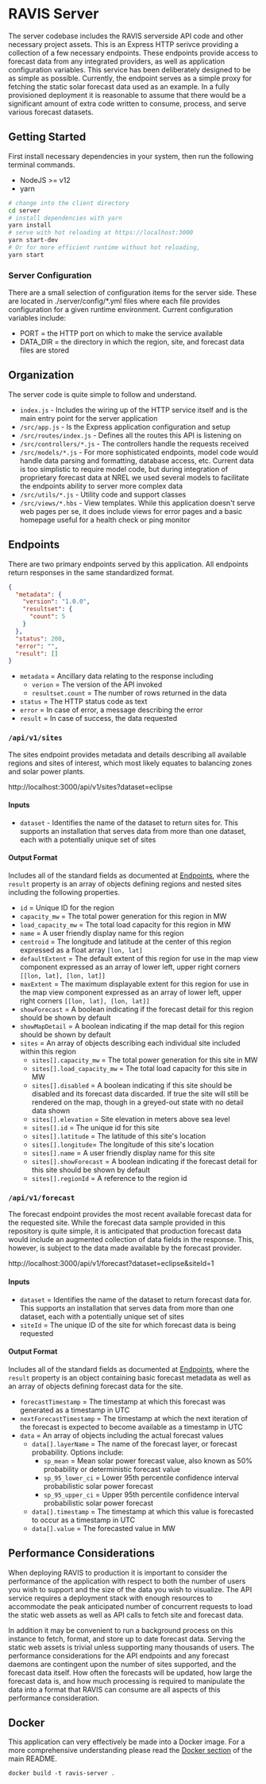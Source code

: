 # RAVIS Server
The server codebase includes the RAVIS serverside API code and other necessary project assets. This is an Express HTTP serivce providing a collection of a few necessary endpoints. These endpoints provide access to forecast data from any integrated providers, as well as application configuration variables. This service has been deliberately designed to be as simple as possible. Currently, the endpoint serves as a simple proxy for fetching the static solar forecast data used as an example. In a fully provisioned deployment it is reasonable to assume that there would be a significant amount of extra code written to consume, process, and serve various forecast datasets.

## Getting Started
First install necessary dependencies in your system, then run the following terminal commands.

* NodeJS >= v12
* yarn

``` bash
# change into the client directory
cd server
# install dependencies with yarn
yarn install
# serve with hot reloading at https://localhost:3000
yarn start-dev
# Or for more efficient runtime without hot reloading,
yarn start
```

### Server Configuration
There are a small selection of configuration items for the server side. These are located in ./server/config/*.yml files where each file provides configuration for a given runtime environment. Current configuration variables include:
  - PORT = the HTTP port on which to make the service available
  - DATA_DIR = the directory in which the region, site, and forecast data files are stored


## Organization
The server code is quite simple to follow and understand.
- `index.js` - Includes the wiring up of the HTTP service itself and is the main entry point for the server application
- `/src/app.js` - Is the Express application configuration and setup
- `/src/routes/index.js` - Defines all the routes this API is listening on
- `/src/controllers/*.js` - The controllers handle the requests received
- `/src/models/*.js` - For more sophisticated endpoints, model code would handle data parsing and formatting, database access, etc. Current data is too simplistic to require model code, but during integration of proprietary forecast data at NREL we used several models to facilitate the endpoints ability to server more complex data
- `/src/utils/*.js` - Utility code and support classes
- `/src/views/*.hbs` - View templates. While this application doesn't serve web pages per se, it does include views for error pages and a basic homepage useful for a health check or ping monitor

## Endpoints
There are two primary endpoints served by this application. All endpoints return responses in the same standardized format.

```json
{
  "metadata": {
    "version": "1.0.0",
    "resultset": {
      "count": 5
    }
  },
  "status": 200,
  "error": "",
  "result": []
}
```

- `metadata` = Ancillary data relating to the response including
  - `verion` = The version of the API invoked
  - `resultset.count` = The number of rows returned in the data
- `status` = The HTTP status code as text
- `error` = In case of error, a message describing the error
- `result` = In case of success, the data requested

### `/api/v1/sites`
The sites endpoint provides metadata and details describing all available regions and sites of interest, which most likely equates to balancing zones and solar power plants.

http://localhost:3000/api/v1/sites?dataset=eclipse

#### Inputs
- `dataset` - Identifies the name of the dataset to return sites for. This supports an installation that serves data from more than one dataset, each with a potentially unique set of sites

#### Output Format
Includes all of the standard fields as documented at [Endpoints](#endpoints), where the `result` property is an array of objects defining regions and nested sites including the following properties.
- `id` = Unique ID for the region
- `capacity_mw` = The total power generation for this region in MW
- `load_capacity_mw` = The total load capacity for this region in MW
- `name` = A user friendly display name for this region
- `centroid` = The longitude and latitude at the center of this region expressed as a float array `[lon, lat]`
- `defaultExtent` = The default extent of this region for use in the map view component expressed as an array of lower left, upper right corners `[[lon, lat], [lon, lat]]`
- `maxExtent` = The maximum displayable extent for this region for use in the map view component expressed as an array of lower left, upper right corners `[[lon, lat], [lon, lat]]`
- `showForecast` = A boolean indicating if the forecast detail for this region should be shown by default
- `showMapDetail` = A boolean indicating if the map detail for this region should be shown by default
- `sites` = An array of objects describing each individual site included within this region
  - `sites[].capacity_mw` = The total power generation for this site in MW
  - `sites[].load_capacity_mw` = The total load capacity for this site in MW
  - `sites[].disabled` = A boolean indicating if this site should be disabled and its forecast data discarded. If true the site will still be rendered on the map, though in a greyed-out state with no detail data shown
  - `sites[].elevation` = Site elevation in meters above sea level
  - `sites[].id` = The unique id for this site
  - `sites[].latitude` = The latitude of this site's location
  - `sites[].longitude`= The longitude of this site's location
  - `sites[].name` = A user friendly display name for this site
  - `sites[].showForecast` = A boolean indicating if the forecast detail for this site should be shown by default
  - `sites[].regionId` = A reference to the region id


### `/api/v1/forecast`
The forecast endpoint provides the most recent available forecast data for the requested site. While the forecast data sample provided in this repository is quite simple, it is anticipated that production forecast data would include an augmented collection of data fields in the response. This, however, is subject to the data made available by the forecast provider.

http://localhost:3000/api/v1/forecast?dataset=eclipse&siteId=1

#### Inputs
- `dataset` = Identifies the name of the dataset to return forecast data for. This supports an installation that serves data from more than one dataset, each with a potentially unique set of sites
- `siteId` = The unique ID of the site for which forecast data is being requested

#### Output Format
Includes all of the standard fields as documented at [Endpoints](#endpoints), where the `result` property is an object containing basic forecast metadata as well as an array of objects defining forecast data for the site.
- `forecastTimestamp` = The timestamp at which this forecast was generated as a timestamp in UTC
- `nextForecastTimestamp` = The timestamp at which the next iteration of the forecast is expected to become available as a timestamp in UTC
- `data` = An array of objects including the actual forecast values
  - `data[].layerName` = The name of the forecast layer, or forecast probability. Options include:
    - `sp_mean` = Mean solar power forecast value, also known as 50% probability or deterministic forecast value
    - `sp_95_lower_ci` = Lower 95th percentile confidence interval probabilistic solar power forecast
    - `sp_95_upper_ci` = Upper 95th percentile confidence interval probabilistic solar power forecast
  - `data[].timestamp` = The timestamp at which this value is forecasted to occur as a timestamp in UTC
  - `data[].value` = The forecasted value in MW


## Performance Considerations
When deploying RAVIS to production it is important to consider the performance of the application with respect to both the number of users you wish to support and the size of the data you wish to visualize. The API service requires a deployment stack with enough resources to accommodate the peak anticipated number of concurrent requests to load the static web assets as well as API calls to fetch site and forecast data.

In addition it may be convenient to run a background process on this instance to fetch, format, and store up to date forecast data. Serving the static web assets is trivial unless supporting many thousands of users. The performance considerations for the API endpoints and any forecast daemons are contingent upon the number of sites supported, and the forecast data itself. How often the forecasts will be updated, how large the forecast data is, and how much processing is required to manipulate the data into a format that RAVIS can consume are all aspects of this performance consideration.

## Docker
This application can very effectively be made into a Docker image. For a more comprehensive understanding please read the [Docker section](https://github.com/ravis-nrel/ravis#docker) of the main README.

`docker build -t ravis-server .`